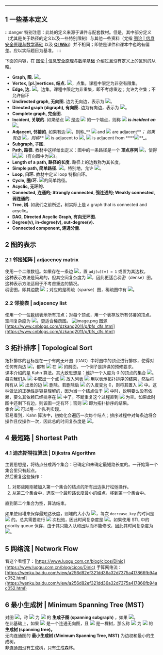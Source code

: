---


## 1 一些基本定义

:::danger
特别注意：此处的定义来源于课件与配套教材。但是，其中部分定义（尤其是关于路径的定义以及一些特别限制）与其他一些资料（尤指 [图论 | 信息安全原理与数学基础](https://www.yuque.com/xianyuxuan/coding/tiympp) 以及 [**OI Wiki**](https://oi-wiki.org/graph/concept)）并不相同；即使是课件和课本中也略有偏差。应以实际题目为基准。
:::

下面的内容，在 [图论 | 信息安全原理与数学基础](https://www.yuque.com/xianyuxuan/coding/tiympp) 介绍过且没有定义上的区别的从略。

- **Graph, 图.** ![](https://cdn.nlark.com/yuque/__latex/c311905eab60237306c75dfad5d0ca29.svg#card=math&code=G%20%3D%20%28V%2C%20E%29&height=20&width=82)。
- **Vertex, [pl.]vertices, 结点.** ![](https://cdn.nlark.com/yuque/__latex/435df676bac289f78f72a1c7afd4fd37.svg#card=math&code=V%28G%29&height=20&width=39)，点集。课程中限定为非空有限集。
- **Edge, 边.** ![](https://cdn.nlark.com/yuque/__latex/67d9dfc543365cc29937e78364f20fd1.svg#card=math&code=E%28G%29&height=20&width=39)，边集。课程中限定为非重集，即不考虑重边；允许为空集；不允许自环
- **Undirected graph, 无向图.** 边为无向边，表示为 ![](https://cdn.nlark.com/yuque/__latex/21625a4ea5cd41fb402fa07444749a9e.svg#card=math&code=%28v_i%2C%20v_j%29&height=21&width=49)。
- **Directed graph (digraph), 有向图.** 边为有向边，表示为 ![](https://cdn.nlark.com/yuque/__latex/184a9a648fc10ee5a83d9ec7d7a784ab.svg#card=math&code=%3Cv_i%2C%20v_j%3E&height=18&width=71)。
- **Complete graph, 完全图.** 
- **Incident, 关联的.** 如果结点 ![](https://cdn.nlark.com/yuque/__latex/9e3669d19b675bd57058fd4664205d2a.svg#card=math&code=v&height=12&width=8) 是边 ![](https://cdn.nlark.com/yuque/__latex/e1671797c52e15f763380b45e841ec32.svg#card=math&code=e&height=12&width=8) 的一个端点，则称 ![](https://cdn.nlark.com/yuque/__latex/e1671797c52e15f763380b45e841ec32.svg#card=math&code=e&height=12&width=8) _**is incident on**_ ![](https://cdn.nlark.com/yuque/__latex/9e3669d19b675bd57058fd4664205d2a.svg#card=math&code=v&height=12&width=8)。
- **Adjacent, 邻接的.** 如果有边 ![](https://cdn.nlark.com/yuque/__latex/21625a4ea5cd41fb402fa07444749a9e.svg#card=math&code=%28v_i%2C%20v_j%29&height=21&width=49)，则称_** ![](https://cdn.nlark.com/yuque/__latex/1df181eaa1bb40a0067c06ead197170d.svg#card=math&code=v_i&height=14&width=13) and ![](https://cdn.nlark.com/yuque/__latex/b047f24e2fa0d6c8825b03766e27b0b5.svg#card=math&code=v_j&height=16&width=14) are adjacent**_； 如果有边 ![](https://cdn.nlark.com/yuque/__latex/184a9a648fc10ee5a83d9ec7d7a784ab.svg#card=math&code=%3Cv_i%2C%20v_j%3E&height=18&width=71)，则称_** ![](https://cdn.nlark.com/yuque/__latex/1df181eaa1bb40a0067c06ead197170d.svg#card=math&code=v_i&height=14&width=13) is adjacent to ![](https://cdn.nlark.com/yuque/__latex/b047f24e2fa0d6c8825b03766e27b0b5.svg#card=math&code=v_j&height=16&width=14), ****![](https://cdn.nlark.com/yuque/__latex/b047f24e2fa0d6c8825b03766e27b0b5.svg#card=math&code=v_j&height=16&width=14)**** is adjacent from ****![](https://cdn.nlark.com/yuque/__latex/1df181eaa1bb40a0067c06ead197170d.svg#card=math&code=v_i&height=14&width=13)**_。
- **Subgraph, 子图.** 
- **Path, 路径.** 教材中这样给出定义：图中的一条路径是一个 **顶点序列** ![](https://cdn.nlark.com/yuque/__latex/66282689533819321519cfa53b4358de.svg#card=math&code=v_1%2C%20v_2%2C%20%5Ccdots%2C%20v_N&height=14&width=97)，使得 ![](https://cdn.nlark.com/yuque/__latex/d0d4ca72589797218ad6550c9cf0a705.svg#card=math&code=%28v_i%2C%20v_%7Bi%2B1%7D%29%5Cin%20E&height=20&width=97),![](https://cdn.nlark.com/yuque/__latex/0910613ed692e7c6c72eeb1cb3d1b3ef.svg#card=math&code=1%5Cleq%20i%3CN&height=16&width=74)（有向图中为![](https://cdn.nlark.com/yuque/__latex/1221bdd16b03be6a8ffa4548c3d63a60.svg#card=math&code=%3Cv_i%2C%20v_%7Bi%2B1%7D%3E%5Cin%20E&height=18&width=115)）。
- **Length of a path, 路径的长度.** 路径上的边数称为其长度。
- **Simple path, 简单路径.** ![](https://cdn.nlark.com/yuque/__latex/8f966f6d05125223685b2a6521b26ef2.svg#card=math&code=v_i%5Cneq%20v_j%2C%201%5Cleq%20i%2C%20j%3CN%2C%20i%5Cneq%20j&height=20&width=189)。特别地，允许 ![](https://cdn.nlark.com/yuque/__latex/e40609c93752c22dc3481fda7e3b8469.svg#card=math&code=v_1%20%3Dv_&height=14&width=58)。
- **Loop, 自环.** 教材中定义 loop 特指自环。
- **Cycle, 圈/环.** ![](https://cdn.nlark.com/yuque/__latex/e40609c93752c22dc3481fda7e3b8469.svg#card=math&code=v_1%20%3Dv_&height=14&width=58)的简单路径。
- **Acyclic, 无环的.** 
- **Connected, 连通的; Strongly connected, 强连通的; Weakly connected, 弱连通的.** 
- **Tree, 树.** 如我们之前所述，树实际上是 a graph that is connected and acyclic。
- **DAG, Directed Acyclic Graph, 有向无环图.** 
- **Degree(v), in-degree(v), out-degree(v).** 
- **Connected component, 连通分量.** 


## 2 图的表示

### 2.1 邻接矩阵 | adjacency matrix
使用一个二维数组。如果存在一条边 ![](https://cdn.nlark.com/yuque/__latex/a34da2252c3f99b900f24e4d686b625c.svg#card=math&code=%3Cu%2Cv%3E&height=16&width=61)，置 `adj[u][v] = 1` 或置为其边权。<br />这种表示方法是简易的，但其空间复杂度为 ![](https://cdn.nlark.com/yuque/__latex/85aa8b6f190f74ecc49fd71ba290ad5c.svg#card=math&code=%5CTheta%28%7CV%7C%5E2%29&height=24&width=56)，因此更适合稠密（dense）图。这种表示方法适用于不考虑重边的情况。<br />稠密图，即其边数 ![](https://cdn.nlark.com/yuque/__latex/27e6754a694f8e39e76bb50281277bb9.svg#card=math&code=%7CE%7C%20%3D%20%5CTheta%28%7CV%7C%5E2%29&height=24&width=100)；对应的是稀疏（sparse）图，稀疏图中有 ![](https://cdn.nlark.com/yuque/__latex/06ef6c0dc74146ffe05e16dad922a448.svg#card=math&code=%7CE%7C%5Cll%7CV%7C%5E2&height=24&width=78)。


### 2.2 邻接表 | adjacency list
使用一个一位数组表示所有顶点；对每个顶点，用一个表存放所有邻接的顶点。<br />空间复杂度为 ![](https://cdn.nlark.com/yuque/__latex/96b64add48b0c59f6b07b490983a4a3b.svg#card=math&code=O%28%7CE%7C%2B%7CV%7C%29&height=20&width=90)。更适合稀疏图。
![image.png](./assets/1606972967293-064516a3-cb09-4a6a-8517-af85907efc86.png)
图源 [https://www.cnblogs.com/dzkang2011/p/bfs_dfs.html](https://www.cnblogs.com/dzkang2011/p/bfs_dfs.html)


## 3 拓扑排序 | Topological Sort
拓扑排序的目标是在一个有向无环图（DAG）中将图中的顶点进行排序，使得对任何有向边 ![](https://cdn.nlark.com/yuque/__latex/a34da2252c3f99b900f24e4d686b625c.svg#card=math&code=%3Cu%2Cv%3E&height=16&width=61)，都有 ![](https://cdn.nlark.com/yuque/__latex/7b774effe4a349c6dd82ad4f4f21d34c.svg#card=math&code=u&height=12&width=9) 在 ![](https://cdn.nlark.com/yuque/__latex/9e3669d19b675bd57058fd4664205d2a.svg#card=math&code=v&height=12&width=8) 的前面。一个例子是排课的预修要求。<br />课本介绍的是 Kahn 算法。其大致思想是：维护一个入度为 0 的顶点的集合 ![](https://cdn.nlark.com/yuque/__latex/5dbc98dcc983a70728bd082d1a47546e.svg#card=math&code=S&height=16&width=10)。每次我们从 ![](https://cdn.nlark.com/yuque/__latex/5dbc98dcc983a70728bd082d1a47546e.svg#card=math&code=S&height=16&width=10) 中取出一个点 ![](https://cdn.nlark.com/yuque/__latex/7b774effe4a349c6dd82ad4f4f21d34c.svg#card=math&code=u&height=12&width=9) 放入列表 ![](https://cdn.nlark.com/yuque/__latex/d20caec3b48a1eef164cb4ca81ba2587.svg#card=math&code=L&height=16&width=11) 用以表示拓扑排序的结果，然后将所有从 ![](https://cdn.nlark.com/yuque/__latex/7b774effe4a349c6dd82ad4f4f21d34c.svg#card=math&code=u&height=12&width=9) 出发的边 ![](https://cdn.nlark.com/yuque/__latex/228cb1cb3d6eacc23e2abc54026d8dfe.svg#card=math&code=%3Cu%2Cv_i%3E&height=16&width=66) 删除。若删除后 ![](https://cdn.nlark.com/yuque/__latex/1df181eaa1bb40a0067c06ead197170d.svg#card=math&code=v_&height=14&width=13) 的入度变为 0，则将其置入 ![](https://cdn.nlark.com/yuque/__latex/5dbc98dcc983a70728bd082d1a47546e.svg#card=math&code=S%20&height=16&width=10) 中。这种做法的正确性是容易理解的，因为当一个结点位于 ![](https://cdn.nlark.com/yuque/__latex/5dbc98dcc983a70728bd082d1a47546e.svg#card=math&code=S&height=16&width=10) 中时，说明要么没有依赖，要么其依赖已经排序在 ![](https://cdn.nlark.com/yuque/__latex/d20caec3b48a1eef164cb4ca81ba2587.svg#card=math&code=L&height=16&width=11) 中了。不断重复这个过程直到 ![](https://cdn.nlark.com/yuque/__latex/5dbc98dcc983a70728bd082d1a47546e.svg#card=math&code=S&height=16&width=10) 为空。如果此时图中还剩下有边，则该图一定有环；否则 ![](https://cdn.nlark.com/yuque/__latex/d20caec3b48a1eef164cb4ca81ba2587.svg#card=math&code=L&height=16&width=11) 即为拓扑排序的结果。<br />集合 ![](https://cdn.nlark.com/yuque/__latex/5dbc98dcc983a70728bd082d1a47546e.svg#card=math&code=S&height=16&width=10) 可以用一个队列实现。<br />容易看到，Kahn 算法中，初始化会遍历一次每个结点；排序过程中对每条边将会操作且仅操作一次，因此总的时间复杂度是 ![](https://cdn.nlark.com/yuque/__latex/4fe9f15fb53c589e023213ae35fcf78f.svg#card=math&code=O%28%7CV%7C%2B%7CE%7C%29&height=20&width=90)。


## 4 最短路 | Shortest Path

### 4.1 迪杰斯特拉算法 | Dijkstra Algorithm
主要思想是，将结点分成两个集合：已确定和未确定最短路长度的。一开始第一个集合里只有起点。<br />然后重复这些操作：

   1. 对那些刚刚被加入第一个集合的结点的所有出边执行松弛操作。
   2. 从第二个集合中，选取一个最短路长度最小的结点，移到第一个集合中。

直到第二个集合为空，算法结束。

如果使用堆来保存最短路长度，则堆的大小为 ![](https://cdn.nlark.com/yuque/__latex/5206560a306a2e085a437fd258eb57ce.svg#card=math&code=V&height=16&width=12)，每次 `decrease_key` 的时间是 ![](https://cdn.nlark.com/yuque/__latex/69d6822b6f2cd456c5708dc6fc6447bb.svg#card=math&code=O%28%5Clog%20V%29&height=20&width=63) 的。总共需要进行 ![](https://cdn.nlark.com/yuque/__latex/3a3ea00cfc35332cedf6e5e9a32e94da.svg#card=math&code=E&height=16&width=12) 次松弛，因此时间复杂度是 ![](https://cdn.nlark.com/yuque/__latex/fa5658c21a16769ab29589ea2ec67faa.svg#card=math&code=O%28E%5Clog%20V%29&height=20&width=78)。如果使用 STL 中的 priority queue 保存，由于其只能入队和出队而不能修改，因此其时间复杂度为 ![](https://cdn.nlark.com/yuque/__latex/44777d840ca162465b73f85b6a6d53b9.svg#card=math&code=O%28E%5Clog%20E%29&height=20&width=78)。


## 5 网络流 | Network Flow
看这个看懂了：[https://www.luogu.com.cn/blog/cicos/Dinic](https://www.luogu.com.cn/blog/cicos/Dinic)
手算网络流：[https://wenku.baidu.com/view/a256d82ef321dd36a32d7375a417866fb94ac052.html](https://wenku.baidu.com/view/a256d82ef321dd36a32d7375a417866fb94ac052.html)


## 6 最小生成树 | Minimum Spanning Tree (MST)
对图 ![](https://cdn.nlark.com/yuque/__latex/9e9992d6bf50b7580f971487c466a8cb.svg#card=math&code=G%3D%28V%2CE%29&height=20&width=82)，称 ![](https://cdn.nlark.com/yuque/__latex/f0eb917c92d6d562752ef473404574aa.svg#card=math&code=H%3D%28V%27%2CE%27%29&height=21&width=94) 为 ![](https://cdn.nlark.com/yuque/__latex/dfcf28d0734569a6a693bc8194de62bf.svg#card=math&code=G&height=16&width=12) 的 **生成子图 (spanning subgraph)** ，如果 ![](https://cdn.nlark.com/yuque/__latex/115498bf6fd3dfb59863f4ae1a406b7c.svg#card=math&code=V%3DV%27%2C%5C%20E%5Csubseteq%20E%27&height=20&width=119)。<br />在此基础上，如果 ![](https://cdn.nlark.com/yuque/__latex/dfcf28d0734569a6a693bc8194de62bf.svg#card=math&code=G&height=16&width=12) 是一个连通无向图，且 ![](https://cdn.nlark.com/yuque/__latex/c1d9f50f86825a1a2302ec2449c17196.svg#card=math&code=H%20&height=16&width=15) 是一棵树，那么称 ![](https://cdn.nlark.com/yuque/__latex/c1d9f50f86825a1a2302ec2449c17196.svg#card=math&code=H%20&height=16&width=15) 为 ![](https://cdn.nlark.com/yuque/__latex/dfcf28d0734569a6a693bc8194de62bf.svg#card=math&code=G&height=16&width=12) 的 **生成树 (spanning tree)。**<br />无向连通图的 **最小生成树 (Minimum Spanning Tree, MST)** 为边权和最小的生成树。<br />非连通图没有生成树，只有生成森林。
